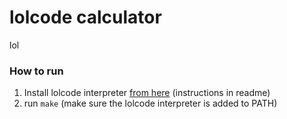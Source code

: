 # lolcode calculator

lol

### How to run

1. Install lolcode interpreter [from here](https://github.com/justinmeza/lci) (instructions in readme)
2. run `make` (make sure the lolcode interpreter is added to PATH)
